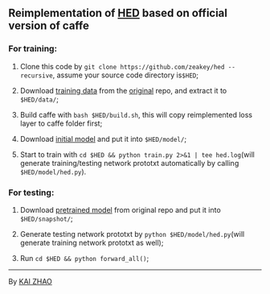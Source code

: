 ## Reimplementation of [HED](https://github.com/s9xie/hed) based on official version of caffe

### For training:
1. Clone this code by `git clone https://github.com/zeakey/hed --recursive`, assume your source code directory is`$HED`;

2. Download [training data](http://vcl.ucsd.edu/hed/HED-BSDS.tar) from the [original](https://github.com/s9xie/hed) repo, and extract it to `$HED/data/`;

3. Build caffe with `bash $HED/build.sh`, this will copy reimplemented loss layer to caffe folder first;

4. Download [initial model](http://zhaok-data.oss-cn-shanghai.aliyuncs.com/caffe-model/vgg16convs.caffemodel) and put it
into `$HED/model/`;

5. Start to train with `cd $HED && python train.py 2>&1 | tee hed.log`(will generate training/testing network prototxt
automatically by calling `$HED/model/hed.py`).

### For testing:
1. Download [pretrained model](http://vcl.ucsd.edu/hed/hed_pretrained_bsds.caffemodel) from original repo and put it into `$HED/snapshot/`;

2. Generate testing network prototxt by `python $HED/model/hed.py`(will generate training network prototxt as well); 

3. Run `cd $HED && python forward_all()`;

___
By [KAI ZHAO](http://kaiz.xyz)
